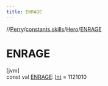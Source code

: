 ```yaml
---
title: ENRAGE
---
```

//[Perry](../../../index.html)/[constants.skills](../index.html)/[Hero](index.html)/[ENRAGE](-e-n-r-a-g-e.html)



# ENRAGE



[jvm]\
const val [ENRAGE](-e-n-r-a-g-e.html): [Int](https://kotlinlang.org/api/latest/jvm/stdlib/kotlin/-int/index.html) = 1121010




